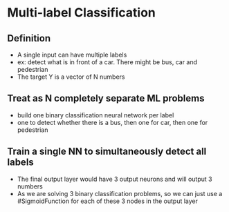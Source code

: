# Multi-label Classification

## Definition
- A single input can have multiple labels
- ex: detect what is in front of a car. There might be bus, car and pedestrian
- The target Y is a vector of N numbers

## Treat as N completely separate ML problems
- build one binary classification neural network per label
- one to detect whether there is a bus, then one for car, then one for pedestrian

## Train a single NN to simultaneously detect all labels
- The final output layer would have 3 output neurons and will output 3 numbers
- As we are solving 3 binary classification problems, so we can just use a #SigmoidFunction for each of these 3 nodes in the output layer